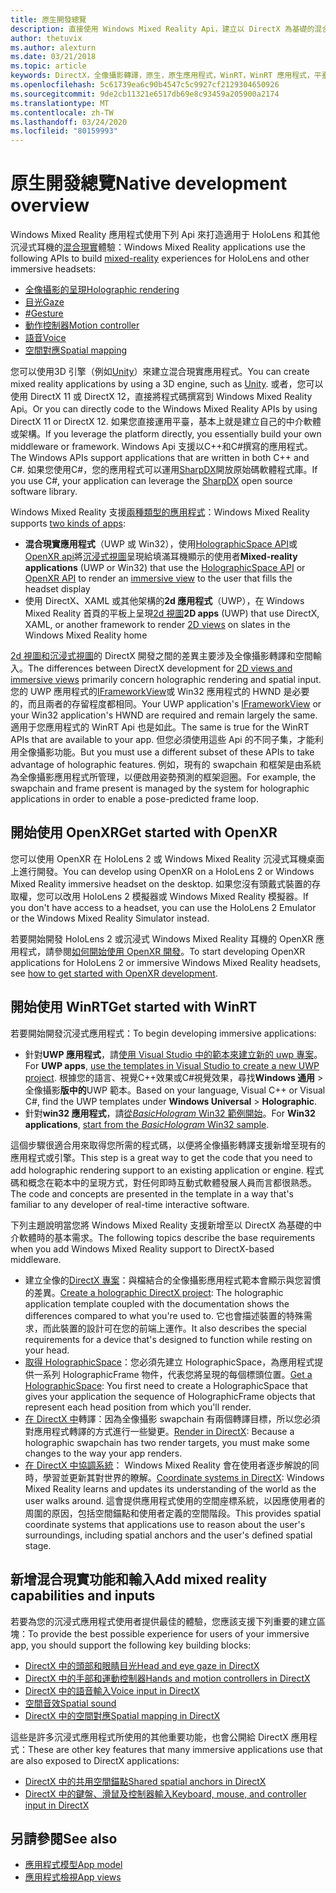 ```yaml
---
title: 原生開發總覽
description: 直接使用 Windows Mixed Reality Api，建立以 DirectX 為基礎的混合現實引擎。
author: thetuvix
ms.author: alexturn
ms.date: 03/21/2018
ms.topic: article
keywords: DirectX，全像攝影轉譯，原生，原生應用程式，WinRT，WinRT 應用程式，平臺 Api，自訂引擎，中介軟體
ms.openlocfilehash: 5c61739ea6c90b4547c5c9927cf2129304650926
ms.sourcegitcommit: 9de2cb11321e6517db69e8c93459a205900a2174
ms.translationtype: MT
ms.contentlocale: zh-TW
ms.lasthandoff: 03/24/2020
ms.locfileid: "80159993"
---
```

# <a name="native-development-overview"></a><span data-ttu-id="0017f-104">原生開發總覽</span><span class="sxs-lookup"><span data-stu-id="0017f-104">Native development overview</span></span>

<span data-ttu-id="0017f-105">Windows Mixed Reality 應用程式使用下列 Api 來打造適用于 HoloLens 和其他沉浸式耳機的[混合現實](mixed-reality.md)體驗：</span><span class="sxs-lookup"><span data-stu-id="0017f-105">Windows Mixed Reality applications use the following APIs to build [mixed-reality](mixed-reality.md) experiences for HoloLens and other immersive headsets:</span></span>

 - [<span data-ttu-id="0017f-106">全像攝影的呈現</span><span class="sxs-lookup"><span data-stu-id="0017f-106">Holographic rendering</span></span>](rendering.md)
 - [<span data-ttu-id="0017f-107">目光</span><span class="sxs-lookup"><span data-stu-id="0017f-107">Gaze</span></span>](gaze-and-commit.md)
 - [<span data-ttu-id="0017f-108">#</span><span class="sxs-lookup"><span data-stu-id="0017f-108">Gesture</span></span>](gaze-and-commit.md#composite-gestures)
 - [<span data-ttu-id="0017f-109">動作控制器</span><span class="sxs-lookup"><span data-stu-id="0017f-109">Motion controller</span></span>](motion-controllers.md)
 - [<span data-ttu-id="0017f-110">語音</span><span class="sxs-lookup"><span data-stu-id="0017f-110">Voice</span></span>](voice-input.md)
 - [<span data-ttu-id="0017f-111">空間對應</span><span class="sxs-lookup"><span data-stu-id="0017f-111">Spatial mapping</span></span>](spatial-mapping.md)

<span data-ttu-id="0017f-112">您可以使用3D 引擎（例如[Unity](unity-development-overview.md)）來建立混合現實應用程式。</span><span class="sxs-lookup"><span data-stu-id="0017f-112">You can create mixed reality applications by using a 3D engine, such as [Unity](unity-development-overview.md).</span></span> <span data-ttu-id="0017f-113">或者，您可以使用 DirectX 11 或 DirectX 12，直接將程式碼撰寫到 Windows Mixed Reality Api。</span><span class="sxs-lookup"><span data-stu-id="0017f-113">Or you can directly code to the Windows Mixed Reality APIs by using DirectX 11 or DirectX 12.</span></span> <span data-ttu-id="0017f-114">如果您直接運用平臺，基本上就是建立自己的中介軟體或架構。</span><span class="sxs-lookup"><span data-stu-id="0017f-114">If you leverage the platform directly, you essentially build your own middleware or framework.</span></span> <span data-ttu-id="0017f-115">Windows Api 支援以C++和C#撰寫的應用程式。</span><span class="sxs-lookup"><span data-stu-id="0017f-115">The Windows APIs support applications that are written in both C++ and C#.</span></span> <span data-ttu-id="0017f-116">如果您使用C#，您的應用程式可以運用[SharpDX](https://sharpdx.org/)開放原始碼軟體程式庫。</span><span class="sxs-lookup"><span data-stu-id="0017f-116">If you use C#, your application can leverage the [SharpDX](https://sharpdx.org/) open source software library.</span></span>

<span data-ttu-id="0017f-117">Windows Mixed Reality 支援[兩種類型的應用程式](app-views.md)：</span><span class="sxs-lookup"><span data-stu-id="0017f-117">Windows Mixed Reality supports [two kinds of apps](app-views.md):</span></span>
* <span data-ttu-id="0017f-118">**混合現實應用程式**（UWP 或 Win32），使用[HolographicSpace API](getting-a-holographicspace.md)或[OpenXR api](openxr.md)將[沉浸式視圖](app-views.md)呈現給填滿耳機顯示的使用者</span><span class="sxs-lookup"><span data-stu-id="0017f-118">**Mixed-reality applications** (UWP or Win32) that use the [HolographicSpace API](getting-a-holographicspace.md) or [OpenXR API](openxr.md) to render an [immersive view](app-views.md) to the user that fills the headset display</span></span>
* <span data-ttu-id="0017f-119">使用 DirectX、XAML 或其他架構的**2d 應用程式**（UWP），在 Windows Mixed Reality 首頁的平板上呈現[2d 視圖](app-views.md#2d-views)</span><span class="sxs-lookup"><span data-stu-id="0017f-119">**2D apps** (UWP) that use DirectX, XAML, or another framework to render [2D views](app-views.md#2d-views) on slates in the Windows Mixed Reality home</span></span>

<span data-ttu-id="0017f-120">[2d 視圖和沉浸式視圖](app-views.md)的 DirectX 開發之間的差異主要涉及全像攝影轉譯和空間輸入。</span><span class="sxs-lookup"><span data-stu-id="0017f-120">The differences between DirectX development for [2D views and immersive views](app-views.md) primarily concern holographic rendering and spatial input.</span></span> <span data-ttu-id="0017f-121">您的 UWP 應用程式的[IFrameworkView](https://msdn.microsoft.com/library/windows/apps/windows.applicationmodel.core.iframeworkview.aspx)或 Win32 應用程式的 HWND 是必要的，而且兩者的存留程度都相同。</span><span class="sxs-lookup"><span data-stu-id="0017f-121">Your UWP application's [IFrameworkView](https://msdn.microsoft.com/library/windows/apps/windows.applicationmodel.core.iframeworkview.aspx) or your Win32 application's HWND are required and remain largely the same.</span></span> <span data-ttu-id="0017f-122">適用于您應用程式的 WinRT Api 也是如此。</span><span class="sxs-lookup"><span data-stu-id="0017f-122">The same is true for the WinRT APIs that are available to your app.</span></span> <span data-ttu-id="0017f-123">但您必須使用這些 Api 的不同子集，才能利用全像攝影功能。</span><span class="sxs-lookup"><span data-stu-id="0017f-123">But you must use a different subset of these APIs to take advantage of holographic features.</span></span> <span data-ttu-id="0017f-124">例如，現有的 swapchain 和框架是由系統為全像攝影應用程式所管理，以便啟用姿勢預測的框架迴圈。</span><span class="sxs-lookup"><span data-stu-id="0017f-124">For example, the swapchain and frame present is managed by the system for holographic applications in order to enable a pose-predicted frame loop.</span></span>

## <a name="get-started-with-openxr"></a><span data-ttu-id="0017f-125">開始使用 OpenXR</span><span class="sxs-lookup"><span data-stu-id="0017f-125">Get started with OpenXR</span></span>

<span data-ttu-id="0017f-126">您可以使用 OpenXR 在 HoloLens 2 或 Windows Mixed Reality 沉浸式耳機桌面上進行開發。</span><span class="sxs-lookup"><span data-stu-id="0017f-126">You can develop using OpenXR on a HoloLens 2 or Windows Mixed Reality immersive headset on the desktop.</span></span>  <span data-ttu-id="0017f-127">如果您沒有頭戴式裝置的存取權，您可以改用 HoloLens 2 模擬器或 Windows Mixed Reality 模擬器。</span><span class="sxs-lookup"><span data-stu-id="0017f-127">If you don't have access to a headset, you can use the HoloLens 2 Emulator or the Windows Mixed Reality Simulator instead.</span></span>

<span data-ttu-id="0017f-128">若要開始開發 HoloLens 2 或沉浸式 Windows Mixed Reality 耳機的 OpenXR 應用程式，請參閱[如何開始使用 OpenXR 開發](openxr-getting-started.md)。</span><span class="sxs-lookup"><span data-stu-id="0017f-128">To start developing OpenXR applications for HoloLens 2 or immersive Windows Mixed Reality headsets, see [how to get started with OpenXR development](openxr-getting-started.md).</span></span>

## <a name="get-started-with-winrt"></a><span data-ttu-id="0017f-129">開始使用 WinRT</span><span class="sxs-lookup"><span data-stu-id="0017f-129">Get started with WinRT</span></span>

<span data-ttu-id="0017f-130">若要開始開發沉浸式應用程式：</span><span class="sxs-lookup"><span data-stu-id="0017f-130">To begin developing immersive applications:</span></span>
* <span data-ttu-id="0017f-131">針對**UWP 應用程式**，請[使用 Visual Studio 中的範本來建立新的 uwp 專案](creating-a-holographic-directx-project.md)。</span><span class="sxs-lookup"><span data-stu-id="0017f-131">For **UWP apps**, [use the templates in Visual Studio to create a new UWP project](creating-a-holographic-directx-project.md).</span></span> <span data-ttu-id="0017f-132">根據您的語言、視覺C++效果或C#視覺效果，尋找**Windows 通用** > 全像攝影**版中的**UWP 範本。</span><span class="sxs-lookup"><span data-stu-id="0017f-132">Based on your language, Visual C++ or Visual C#, find the UWP templates under **Windows Universal** > **Holographic**.</span></span>
* <span data-ttu-id="0017f-133">針對**win32 應用程式**，請[從*BasicHologram* Win32 範例開始](creating-a-holographic-directx-project.md#creating-a-win32-project)。</span><span class="sxs-lookup"><span data-stu-id="0017f-133">For **Win32 applications**, [start from the *BasicHologram* Win32 sample](creating-a-holographic-directx-project.md#creating-a-win32-project).</span></span>

<span data-ttu-id="0017f-134">這個步驟很適合用來取得您所需的程式碼，以便將全像攝影轉譯支援新增至現有的應用程式或引擎。</span><span class="sxs-lookup"><span data-stu-id="0017f-134">This step is a great way to get the code that you need to add holographic rendering support to an existing application or engine.</span></span> <span data-ttu-id="0017f-135">程式碼和概念在範本中的呈現方式，對任何即時互動式軟體發展人員而言都很熟悉。</span><span class="sxs-lookup"><span data-stu-id="0017f-135">The code and concepts are presented in the template in a way that's familiar to any developer of real-time interactive software.</span></span>

<span data-ttu-id="0017f-136">下列主題說明當您將 Windows Mixed Reality 支援新增至以 DirectX 為基礎的中介軟體時的基本需求。</span><span class="sxs-lookup"><span data-stu-id="0017f-136">The following topics describe the base requirements when you add Windows Mixed Reality support to DirectX-based middleware.</span></span>

* <span data-ttu-id="0017f-137">建立全像的[DirectX 專案](creating-a-holographic-directx-project.md)：與檔結合的全像攝影應用程式範本會顯示與您習慣的差異。</span><span class="sxs-lookup"><span data-stu-id="0017f-137">[Create a holographic DirectX project](creating-a-holographic-directx-project.md): The holographic application template coupled with the documentation shows the differences compared to what you're used to.</span></span> <span data-ttu-id="0017f-138">它也會描述裝置的特殊需求，而此裝置的設計可在您的前端上運作。</span><span class="sxs-lookup"><span data-stu-id="0017f-138">It also describes the special requirements for a device that's designed to function while resting on your head.</span></span>
* <span data-ttu-id="0017f-139">[取得 HolographicSpace](getting-a-holographicspace.md)：您必須先建立 HolographicSpace，為應用程式提供一系列 HolographicFrame 物件，代表您將呈現的每個標頭位置。</span><span class="sxs-lookup"><span data-stu-id="0017f-139">[Get a HolographicSpace](getting-a-holographicspace.md): You first need to create a HolographicSpace that gives your application the sequence of HolographicFrame objects that represent each head position from which you'll render.</span></span>
* <span data-ttu-id="0017f-140">[在 DirectX 中](rendering-in-directx.md)轉譯：因為全像攝影 swapchain 有兩個轉譯目標，所以您必須對應用程式轉譯的方式進行一些變更。</span><span class="sxs-lookup"><span data-stu-id="0017f-140">[Render in DirectX](rendering-in-directx.md): Because a holographic swapchain has two render targets, you must make some changes to the way your app renders.</span></span>
* <span data-ttu-id="0017f-141">[在 DirectX 中協調系統](coordinate-systems-in-directx.md)： Windows Mixed Reality 會在使用者逐步解說的同時，學習並更新其對世界的瞭解。</span><span class="sxs-lookup"><span data-stu-id="0017f-141">[Coordinate systems in DirectX](coordinate-systems-in-directx.md): Windows Mixed Reality learns and updates its understanding of the world as the user walks around.</span></span> <span data-ttu-id="0017f-142">這會提供應用程式使用的空間座標系統，以因應使用者的周圍的原因，包括空間錨點和使用者定義的空間階段。</span><span class="sxs-lookup"><span data-stu-id="0017f-142">This provides spatial coordinate systems that applications use to reason about the user's surroundings, including spatial anchors and the user's defined spatial stage.</span></span>

## <a name="add-mixed-reality-capabilities-and-inputs"></a><span data-ttu-id="0017f-143">新增混合現實功能和輸入</span><span class="sxs-lookup"><span data-stu-id="0017f-143">Add mixed reality capabilities and inputs</span></span>

<span data-ttu-id="0017f-144">若要為您的沉浸式應用程式使用者提供最佳的體驗，您應該支援下列重要的建立區塊：</span><span class="sxs-lookup"><span data-stu-id="0017f-144">To provide the best possible experience for users of your immersive app, you should support the following key building blocks:</span></span>

* [<span data-ttu-id="0017f-145">DirectX 中的頭部和眼睛目光</span><span class="sxs-lookup"><span data-stu-id="0017f-145">Head and eye gaze in DirectX</span></span>](gaze-in-directx.md)
* [<span data-ttu-id="0017f-146">DirectX 中的手部和運動控制器</span><span class="sxs-lookup"><span data-stu-id="0017f-146">Hands and motion controllers in DirectX</span></span>](hands-and-motion-controllers-in-directx.md)
* [<span data-ttu-id="0017f-147">DirectX 中的語音輸入</span><span class="sxs-lookup"><span data-stu-id="0017f-147">Voice input in DirectX</span></span>](voice-input-in-directx.md)
* [<span data-ttu-id="0017f-148">空間音效</span><span class="sxs-lookup"><span data-stu-id="0017f-148">Spatial sound</span></span>](https://docs.microsoft.com/windows/win32/coreaudio/spatial-sound)
* [<span data-ttu-id="0017f-149">DirectX 中的空間對應</span><span class="sxs-lookup"><span data-stu-id="0017f-149">Spatial mapping in DirectX</span></span>](spatial-mapping-in-directx.md)

<span data-ttu-id="0017f-150">這些是許多沉浸式應用程式所使用的其他重要功能，也會公開給 DirectX 應用程式：</span><span class="sxs-lookup"><span data-stu-id="0017f-150">These are other key features that many immersive applications use that are also exposed to DirectX applications:</span></span>

* [<span data-ttu-id="0017f-151">DirectX 中的共用空間錨點</span><span class="sxs-lookup"><span data-stu-id="0017f-151">Shared spatial anchors in DirectX</span></span>](shared-spatial-anchors-in-directx.md)
* [<span data-ttu-id="0017f-152">DirectX 中的鍵盤、滑鼠及控制器輸入</span><span class="sxs-lookup"><span data-stu-id="0017f-152">Keyboard, mouse, and controller input in DirectX</span></span>](keyboard-mouse-and-controller-input-in-directx.md)

## <a name="see-also"></a><span data-ttu-id="0017f-153">另請參閱</span><span class="sxs-lookup"><span data-stu-id="0017f-153">See also</span></span>
* [<span data-ttu-id="0017f-154">應用程式模型</span><span class="sxs-lookup"><span data-stu-id="0017f-154">App model</span></span>](app-model.md)
* [<span data-ttu-id="0017f-155">應用程式檢視</span><span class="sxs-lookup"><span data-stu-id="0017f-155">App views</span></span>](app-views.md)
